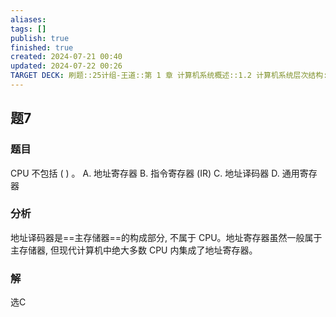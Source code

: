 ```yaml
---
aliases: 
tags: []
publish: true
finished: true
created: 2024-07-21 00:40
updated: 2024-07-22 00:26
TARGET DECK: 刷题::25计组-王道::第 1 章 计算机系统概述::1.2 计算机系统层次结构::题7
---
```


## 题7
### 题目
CPU 不包括 ( ) 。
A. 地址寄存器 
B. 指令寄存器 (IR) 
C. 地址译码器 
D. 通用寄存器
### 分析
地址译码器是==主存储器==的构成部分, 不属于 CPU。地址寄存器虽然一般属于主存储器, 但现代计算机中绝大多数 CPU 内集成了地址寄存器。
### 解
选C
<!--ID: 1721583027583-->
